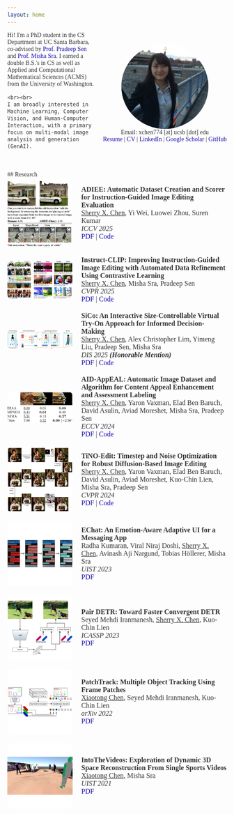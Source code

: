 ```yaml
---
layout: home
---
```


<style>
  body {
    font-family: 'Avenir', serif;
    color: #333333;
  }

  a {
    color: #1a0dab;
    text-decoration: none;
  }

  a:hover {
    text-decoration: underline;
  }

  img.profile {
    max-width: 200px;
    border-radius: 50%;
    display: block;
    margin: 0 auto; /* Centers the image */
  }

  .research-item {
    display: flex;
    align-items: center;
    margin-bottom: 20px;
  }

  .research-thumb {
    width: 150px;
    margin-right: 20px;
    border-radius: 10px; /* Rounded rectangle */
    overflow: hidden; /* Ensures the border-radius affects the image */
  }

  .research-thumb img {
    width: 100%;
    display: block; /* Removes bottom gap */
  }

  .research-text {
    flex: 1;
    font-size: 16px;
  }

  .research-text h2, 
  .research-text p, 
  .research-text a {
    font-size: inherit;
    margin: 0;
    padding: 0;
  }

  .research-text h2 {
    margin-bottom: 0.5em;
  }

  .underline {
    text-decoration: underline;
  }

  .conference {
    font-style: italic;
  }

  /* Added styles for smaller font size */
  .contact-info {
    font-size: 14px; /* Adjust this value to make it smaller or larger */
    text-align: center; /* Centers the text */
  }

  .reward-note {
    font-style: italic;
    font-weight: bold;
  }

</style>

<div style="display: flex; align-items: center; margin-bottom: 20px;">
  <div style="flex: 1; margin-right: 20px;">
    Hi! I'm a PhD student in the CS Department at UC Santa Barbara, co-advised by 
    <a href="https://web.ece.ucsb.edu/~psen/">Prof. Pradeep Sen</a> and 
    <a href="https://sites.cs.ucsb.edu/~sra/index.html">Prof. Misha Sra</a>. I earned a double B.S.'s 
    in CS as well as Applied and Computational Mathematical Sciences (ACMS) from the 
    University of Washington.

    <br><br>
    I am broadly interested in Machine Learning, Computer Vision, and Human-Computer 
    Interaction, with a primary focus on multi-modal image analysis and generation (GenAI).
  </div>
  <div>
    <img src="images/sherry.jpeg" alt="Profile photo of Sherry X. Chen" class="profile">
    <div class="contact-info">
      Email: xchen774 [at] ucsb [dot] edu
      <br>
      <a href="https://drive.google.com/file/d/1o2ospTcEpyxMF2vC7ZyA0M9dDfLUR8c5/view?usp=drivesdk">Resume</a> |
      <a href="https://drive.google.com/file/d/1qLmHvOtFShPpIPZ2KX5wZwPIEsrw0fPG/view?usp=drivesdk">CV</a> |
      <a href="https://www.linkedin.com/in/sherry-x-chen">LinkedIn</a> | 
      <a href="https://scholar.google.com/citations?user=Lb5eUYMAAAAJ">Google Scholar</a> | 
      <a href="https://github.com/SherryXTChen">GitHub</a>
    </div>
  </div>
</div>

<br>
## Research

<div class="research-item">
  <div class="research-thumb">
    <img src="images/adiee.png" alt="Thumbnail for ADIEE">
  </div>
  <div class="research-text">
    <p><strong>ADIEE: Automatic Dataset Creation and Scorer for Instruction-Guided Image Editing Evaluation</strong></p>
    <p><span class="underline">Sherry X. Chen</span>, Yi Wei, Luowei Zhou, Suren Kumar</p>
    <p class="conference">ICCV 2025</p>
    <p><a href="https://arxiv.org/abs/2507.07317">PDF</a> | <a href="https://github.com/SamsungLabs/ADIEE.git">Code</a></p>
  </div>
</div>

<div class="research-item">
  <div class="research-thumb">
    <img src="images/instructclip.png" alt="Thumbnail for Instruct-CLIP">
  </div>
  <div class="research-text">
    <p><strong>Instruct-CLIP: Improving Instruction-Guided Image Editing with Automated Data Refinement Using Contrastive Learning</strong></p>
    <p><span class="underline">Sherry X. Chen</span>, Misha Sra, Pradeep Sen</p>
    <p class="conference">CVPR 2025</p>
    <p><a href="https://arxiv.org/abs/2503.18406">PDF</a> | <a href="https://github.com/SherryXTChen/Instruct-CLIP">Code</a></p>
  </div>
</div>

<div class="research-item">
  <div class="research-thumb">
    <img src="images/sico.png" alt="Thumbnail for SiCo">
  </div>
  <div class="research-text">
    <p><strong>SiCo: An Interactive Size-Controllable Virtual Try-On Approach for Informed Decision-Making</strong></p>
    <p><span class="underline">Sherry X. Chen</span>, Alex Christopher Lim, Yimeng Liu, Pradeep Sen, Misha Sra</p>
    <p class="conference">DIS 2025 <span class="reward-note">(Honorable Mention)</span></p>
    <p><a href="http://arxiv.org/abs/2408.02803">PDF</a> | <a href="https://github.com/SherryXTChen/SiCo">Code</a></p>
  </div>
</div>

<div class="research-item">
  <div class="research-thumb">
    <img src="images/aidappeal.png" alt="Thumbnail for AID-AppEAL">
  </div>
  <div class="research-text">
    <p><strong>AID-AppEAL: Automatic Image Dataset and Algorithm for Content Appeal Enhancement and Assessment Labeling</strong></p>
    <p><span class="underline">Sherry X. Chen</span>, Yaron Vaxman, Elad Ben Baruch, David Asulin, Aviad Moreshet, Misha Sra, Pradeep Sen</p>
    <p class="conference">ECCV 2024</p>
    <p><a href="https://arxiv.org/abs/2407.05546v2">PDF</a> | <a href="https://github.com/SherryXTChen/AID-Appeal">Code</a></p>
  </div>
</div>

<div class="research-item">
  <div class="research-thumb">
    <img src="images/tinoedit.png" alt="Thumbnail for TiNO-Edit">
  </div>
  <div class="research-text">
    <p><strong>TiNO-Edit: Timestep and Noise Optimization for Robust Diffusion-Based Image Editing</strong></p>
    <p><span class="underline">Sherry X. Chen</span>, Yaron Vaxman, Elad Ben Baruch, David Asulin, Aviad Moreshet, Kuo-Chin Lien, Misha Sra, Pradeep Sen</p>
    <p class="conference">CVPR 2024</p>
    <p><a href="https://arxiv.org/abs/2404.11120">PDF</a> | <a href="https://github.com/SherryXTChen/TiNO-Edit">Code</a></p>
  </div>
</div>

<div class="research-item">
  <div class="research-thumb">
    <img src="images/echat.png" alt="Thumbnail for EChat">
  </div>
  <div class="research-text">
    <p><strong>EChat: An Emotion-Aware Adaptive UI for a Messaging App</strong></p>
    <p>Radha Kumaran, Viral Niraj Doshi, <span class="underline">Sherry X. Chen</span>, Avinash Aji Nargund, Tobias Höllerer, Misha Sra</p>
    <p class="conference">UIST 2023</p>
    <p><a href="https://dl.acm.org/doi/10.1145/3586182.3616698">PDF</a></p>
  </div>
</div>

<div class="research-item">
  <div class="research-thumb">
    <img src="images/pairdetr.png" alt="Thumbnail for Pair DETR">
  </div>
  <div class="research-text">
    <p><strong>Pair DETR: Toward Faster Convergent DETR</strong></p>
    <p>Seyed Mehdi Iranmanesh, <span class="underline">Sherry X. Chen</span>, Kuo-Chin Lien</p>
    <p class="conference">ICASSP 2023</p>
    <p><a href="https://ieeexplore.ieee.org/document/10095608">PDF</a></p>
  </div>
</div>

<div class="research-item">
  <div class="research-thumb">
    <img src="images/patchtrack.png" alt="Thumbnail for PatchTrack">
  </div>
  <div class="research-text">
    <p><strong>PatchTrack: Multiple Object Tracking Using Frame Patches</strong></p>
    <p><span class="underline">Xiaotong Chen</span>, Seyed Mehdi Iranmanesh, Kuo-Chin Lien</p>
    <p class="conference">arXiv 2022</p>
    <p><a href="https://arxiv.org/abs/2201.00080">PDF</a></p>
  </div>
</div>

<div class="research-item">
  <div class="research-thumb">
    <img src="images/intothevideos.png" alt="Thumbnail for IntoTheVideos">
  </div>
  <div class="research-text">
    <p><strong>IntoTheVideos: Exploration of Dynamic 3D Space Reconstruction From Single Sports Videos</strong></p>
    <p><span class="underline">Xiaotong Chen</span>, Misha Sra</p>
    <p class="conference">UIST 2021</p>
    <p><a href="https://dl.acm.org/doi/10.1145/3474349.3480215">PDF</a></p>
  </div>
</div>
